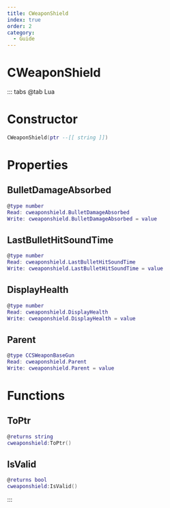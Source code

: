 ```yaml
---
title: CWeaponShield
index: true
order: 2
category:
  - Guide
---
```


# CWeaponShield

::: tabs
@tab Lua
# Constructor
```lua
CWeaponShield(ptr --[[ string ]])
```
# Properties
## BulletDamageAbsorbed 
```lua
@type number
Read: cweaponshield.BulletDamageAbsorbed
Write: cweaponshield.BulletDamageAbsorbed = value
```
## LastBulletHitSoundTime 
```lua
@type number
Read: cweaponshield.LastBulletHitSoundTime
Write: cweaponshield.LastBulletHitSoundTime = value
```
## DisplayHealth 
```lua
@type number
Read: cweaponshield.DisplayHealth
Write: cweaponshield.DisplayHealth = value
```
## Parent 
```lua
@type CCSWeaponBaseGun
Read: cweaponshield.Parent
Write: cweaponshield.Parent = value
```
# Functions
## ToPtr
```lua
@returns string
cweaponshield:ToPtr()
```
## IsValid
```lua
@returns bool
cweaponshield:IsValid()
```

:::